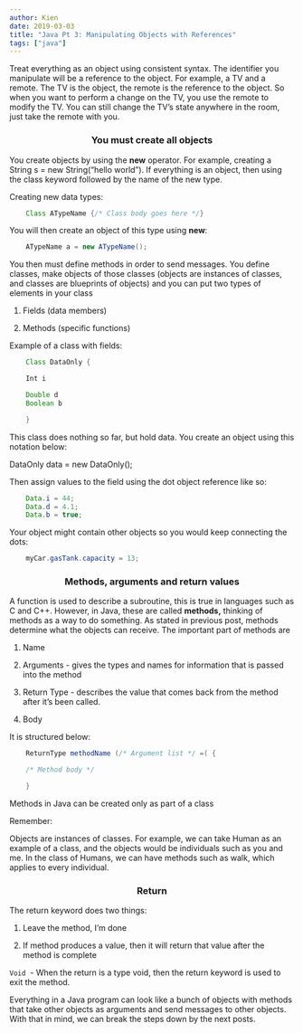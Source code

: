 ```yaml
---
author: Kien
date: 2019-03-03
title: "Java Pt 3: Manipulating Objects with References"
tags: ["java"]
---
```


Treat everything as an object using consistent syntax. The identifier you manipulate will be a reference to the object. For example, a TV and a remote. The TV is the object, the remote is the reference to the object. So when you want to perform a change on the TV, you use the remote to modify the TV. You can still change the TV’s state anywhere in the room, just take the remote with you.

### <center>**You must create all objects** </center>

You create objects by using the **new** operator. For example, creating a String s = new String(“hello world”). If everything is an object, then using the class keyword followed by the name of the new type.

Creating new data types:

```java
    Class ATypeName {/* Class body goes here */}
```

You will then create an object of this type using **new**:

```java
    ATypeName a = new ATypeName();
```

You then must define methods in order to send messages. You define classes, make objects of those classes (objects are instances of classes, and classes are blueprints of objects) and you can put two types of elements in your class

1. Fields (data members)

2) Methods (specific functions)

Example of a class with fields:

```java
    Class DataOnly {

    Int i

    Double d
    Boolean b

    }
```

This class does nothing so far, but hold data. You create an object using this notation below:

DataOnly data = new DataOnly();

Then assign values to the field using the dot object reference like so:

```java
    Data.i = 44;
    Data.d = 4.1;
    Data.b = true;
```

Your object might contain other objects so you would keep connecting the dots:

```java
    myCar.gasTank.capacity = 13;
```

### <center> Methods, arguments and return values </center>

A function is used to describe a subroutine, this is true in languages such as C and C++. However, in Java, these are called **methods,** thinking of methods as a way to do something. As stated in previous post, methods determine what the objects can receive. The important part of methods are

1. Name

2) Arguments - gives the types and names for information that is passed into the method

3. Return Type - describes the value that comes back from the method after it’s been called.

4) Body

It is structured below:

```java
    ReturnType methodName (/* Argument list */ =( {

    /* Method body */

    }
```

Methods in Java can be created only as part of a class

Remember:

Objects are instances of classes. For example, we can take Human as an example of a class, and the objects would be individuals such as you and me. In the class of Humans, we can have methods such as walk, which applies to every individual.

### <center> Return </center>

The return keyword does two things:

1. Leave the method, I’m done

2) If method produces a value, then it will return that value after the method is complete

`Void`  - When the return is a type void, then the return keyword is used to exit the method.

Everything in a Java program can look like a bunch of objects with methods that take other objects as arguments and send messages to other objects. With that in mind, we can break the steps down by the next posts.
